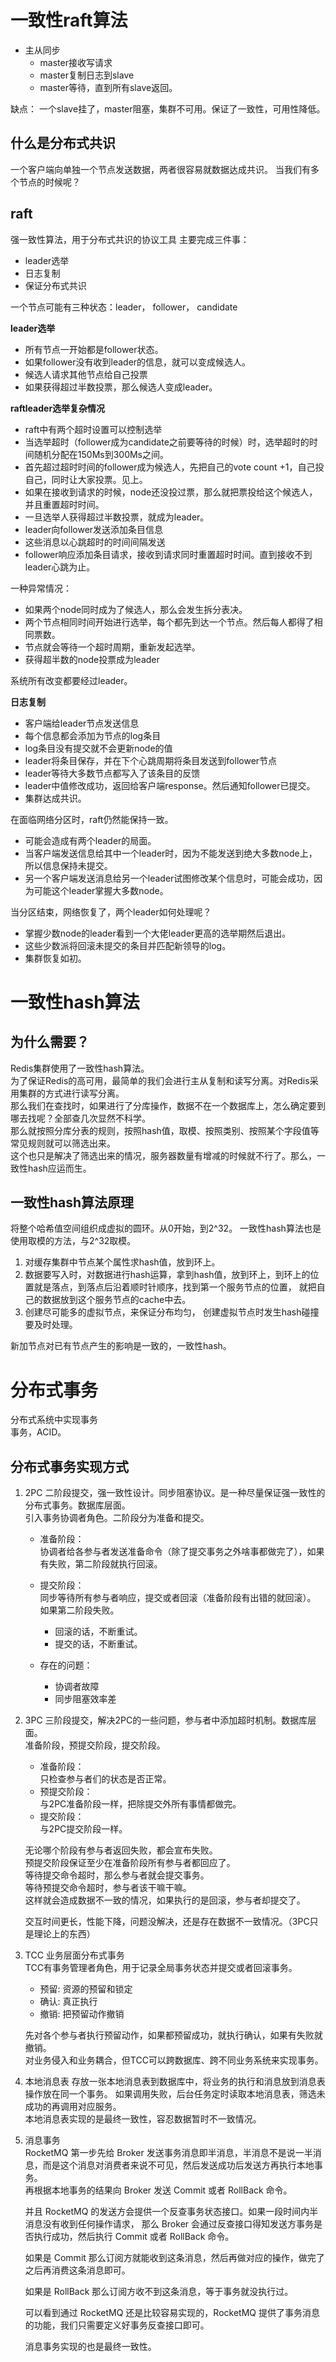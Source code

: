 # 一致性raft算法
- 主从同步
    - master接收写请求
    - master复制日志到slave
    - master等待，直到所有slave返回。

缺点： 一个slave挂了，master阻塞，集群不可用。保证了一致性，可用性降低。      

## 什么是分布式共识
一个客户端向单独一个节点发送数据，两者很容易就数据达成共识。
当我们有多个节点的时候呢？                  

## raft
强一致性算法，用于分布式共识的协议工具
主要完成三件事：
- leader选举
- 日志复制
- 保证分布式共识


一个节点可能有三种状态：leader， follower， candidate         

**leader选举**
- 所有节点一开始都是follower状态。
- 如果follower没有收到leader的信息，就可以变成候选人。
- 候选人请求其他节点给自己投票
- 如果获得超过半数投票，那么候选人变成leader。


**raftleader选举复杂情况**

- raft中有两个超时设置可以控制选举
- 当选举超时（follower成为candidate之前要等待的时候）时，选举超时的时间随机分配在150Ms到300Ms之间。
- 首先超过超时时间的follower成为候选人，先把自己的vote count +1，自己投自己，同时让大家投票。见上。
- 如果在接收到请求的时候，node还没投过票，那么就把票投给这个候选人，并且重置超时时间。
- 一旦选举人获得超过半数投票，就成为leader。
- leader向follower发送添加条目信息
- 这些消息以心跳超时的时间间隔发送
- follower响应添加条目请求，接收到请求同时重置超时时间。直到接收不到leader心跳为止。


一种异常情况：
- 如果两个node同时成为了候选人，那么会发生拆分表决。
- 两个节点相同时间开始进行选举，每个都先到达一个节点。然后每人都得了相同票数。
- 节点就会等待一个超时周期，重新发起选举。      
- 获得超半数的node投票成为leader



系统所有改变都要经过leader。

**日志复制**      

- 客户端给leader节点发送信息
- 每个信息都会添加为节点的log条目
- log条目没有提交就不会更新node的值
- leader将条目保存，并在下个心跳周期将条目发送到follower节点
- leader等待大多数节点都写入了该条目的反馈
- leader中值修改成功，返回给客户端response。然后通知follower已提交。
- 集群达成共识。

在面临网络分区时，raft仍然能保持一致。
- 可能会造成有两个leader的局面。
- 当客户端发送信息给其中一个leader时，因为不能发送到绝大多数node上，所以信息保持未提交。
- 另一个客户端发送消息给另一个leader试图修改某个信息时，可能会成功，因为可能这个leader掌握大多数node。

当分区结束，网络恢复了，两个leader如何处理呢？
- 掌握少数node的leader看到一个大佬leader更高的选举期然后退出。
- 这些少数派将回滚未提交的条目并匹配新领导的log。
- 集群恢复如初。


# 一致性hash算法

## 为什么需要？
Redis集群使用了一致性hash算法。            
为了保证Redis的高可用，最简单的我们会进行主从复制和读写分离。对Redis采用集群的方式进行读写分离。               
那么我们在查找时，如果进行了分库操作，数据不在一个数据库上，怎么确定要到哪去找呢？全部查几次显然不科学。            
那么就按照分库分表的规则，按照hash值，取模、按照类别、按照某个字段值等常见规则就可以筛选出来。               
这个也只是解决了筛选出来的情况，服务器数量有增减的时候就不行了。那么，一致性hash应运而生。                         

## 一致性hash算法原理
将整个哈希值空间组织成虚拟的圆环。从0开始，到2^32。
一致性hash算法也是使用取模的方法，与2^32取模。


1. 对缓存集群中节点某个属性求hash值，放到环上。              
2. 数据要写入时，对数据进行hash运算，拿到hash值，放到环上，到环上的位置就是落点，到落点后沿着顺时针顺序，找到第一个服务节点的位置，
    就把自己的数据放到这个服务节点的cache中去。                                 
3. 创建尽可能多的虚拟节点，来保证分布均匀， 创建虚拟节点时发生hash碰撞要及时处理。                                     


新加节点对已有节点产生的影响是一致的，一致性hash。                     


    
# 分布式事务
分布式系统中实现事务          
事务，ACID。                    

## 分布式事务实现方式
1. 2PC 二阶段提交，强一致性设计。同步阻塞协议。是一种尽量保证强一致性的分布式事务。数据库层面。                                                    
    引入事务协调者角色。二阶段分为准备和提交。                   
    - 准备阶段：                 
        协调者给各参与者发送准备命令（除了提交事务之外啥事都做完了），如果有失败，第二阶段就执行回滚。                 
    - 提交阶段：                     
        同步等待所有参与者响应，提交或者回滚（准备阶段有出错的就回滚）。                     
        如果第二阶段失败。
         - 回滚的话，不断重试。           
         - 提交的话，不断重试。               
    
    - 存在的问题：                    
        - 协调者故障        
        - 同步阻塞效率差
        
2. 3PC 三阶段提交，解决2PC的一些问题，参与者中添加超时机制。数据库层面。                        
    准备阶段，预提交阶段，提交阶段。                    
    - 准备阶段：                     
        只检查参与者们的状态是否正常。                     
    - 预提交阶段：                                
        与2PC准备阶段一样，把除提交外所有事情都做完。                            
    - 提交阶段：                             
        与2PC提交阶段一样。                     
        
    无论哪个阶段有参与者返回失败，都会宣布失败。                      
    预提交阶段保证至少在准备阶段所有参与者都回应了。                        
    等待提交命令超时，那么参与者就会提交事务。                           
    等待预提交命令超时，参与者该干嘛干嘛。                             
    这样就会造成数据不一致的情况，如果执行的是回滚，参与者却提交了。                                         
    
    交互时间更长，性能下降，问题没解决，还是存在数据不一致情况。（3PC只是理论上的东西）                                  
    
    
3. TCC 业务层面分布式事务  
    TCC有事务管理者角色，用于记录全局事务状态并提交或者回滚事务。                                                                                    
    - 预留: 资源的预留和锁定                                      
    - 确认: 真正执行                
    - 撤销: 把预留动作撤销               
    
    先对各个参与者执行预留动作，如果都预留成功，就执行确认，如果有失败就撤销。                                     
    对业务侵入和业务耦合，但TCC可以跨数据库、跨不同业务系统来实现事务。                           

4. 本地消息表
    存放一张本地消息表到数据库中，将业务的执行和消息放到消息表操作放在同一个事务。 
    如果调用失败，后台任务定时读取本地消息表，筛选未成功的再调用对应服务。                 
    本地消息表实现的是最终一致性，容忍数据暂时不一致情况。                 
5.  消息事务                
    RocketMQ
    第一步先给 Broker 发送事务消息即半消息，半消息不是说一半消息，而是这个消息对消费者来说不可见，然后发送成功后发送方再执行本地事务。                           
    再根据本地事务的结果向 Broker 发送 Commit 或者 RollBack 命令。
    
    并且 RocketMQ 的发送方会提供一个反查事务状态接口。如果一段时间内半消息没有收到任何操作请求，
    那么 Broker 会通过反查接口得知发送方事务是否执行成功，然后执行 Commit 或者 RollBack 命令。                      
                                    
    如果是 Commit 那么订阅方就能收到这条消息，然后再做对应的操作，做完了之后再消费这条消息即可。                  
                                 
    如果是 RollBack 那么订阅方收不到这条消息，等于事务就没执行过。                        
                                  
    可以看到通过 RocketMQ 还是比较容易实现的，RocketMQ 提供了事务消息的功能，我们只需要定义好事务反查接口即可。
    
    消息事务实现的也是最终一致性。                     
    
                            